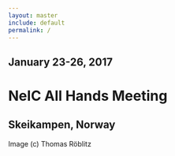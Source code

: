 ```yaml
---
layout: master
include: default
permalink: /
---
```


## January 23-26, 2017

# NeIC All Hands Meeting

## Skeikampen, Norway

Image (c) Thomas R&ouml;blitz
